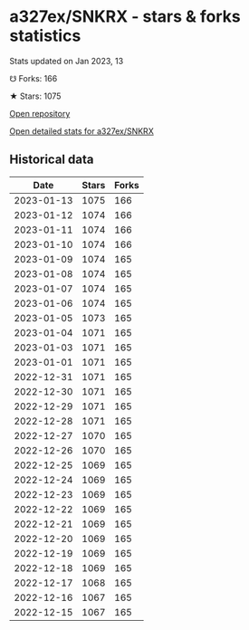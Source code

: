 # a327ex/SNKRX - stars & forks statistics

Stats updated on Jan 2023, 13

☋ Forks: 166

★ Stars: 1075

[Open repository](https://github.com/a327ex/SNKRX)

[Open detailed stats for a327ex/SNKRX](https://reviewgithub.com/rep/a327ex/SNKRX)

## Historical data
| Date | Stars | Forks |
|------|-------|-------|
| 2023-01-13 | 1075 | 166 | 
| 2023-01-12 | 1074 | 166 | 
| 2023-01-11 | 1074 | 166 | 
| 2023-01-10 | 1074 | 166 | 
| 2023-01-09 | 1074 | 165 | 
| 2023-01-08 | 1074 | 165 | 
| 2023-01-07 | 1074 | 165 | 
| 2023-01-06 | 1074 | 165 | 
| 2023-01-05 | 1073 | 165 | 
| 2023-01-04 | 1071 | 165 | 
| 2023-01-03 | 1071 | 165 | 
| 2023-01-01 | 1071 | 165 | 
| 2022-12-31 | 1071 | 165 | 
| 2022-12-30 | 1071 | 165 | 
| 2022-12-29 | 1071 | 165 | 
| 2022-12-28 | 1071 | 165 | 
| 2022-12-27 | 1070 | 165 | 
| 2022-12-26 | 1070 | 165 | 
| 2022-12-25 | 1069 | 165 | 
| 2022-12-24 | 1069 | 165 | 
| 2022-12-23 | 1069 | 165 | 
| 2022-12-22 | 1069 | 165 | 
| 2022-12-21 | 1069 | 165 | 
| 2022-12-20 | 1069 | 165 | 
| 2022-12-19 | 1069 | 165 | 
| 2022-12-18 | 1069 | 165 | 
| 2022-12-17 | 1068 | 165 | 
| 2022-12-16 | 1067 | 165 | 
| 2022-12-15 | 1067 | 165 | 


